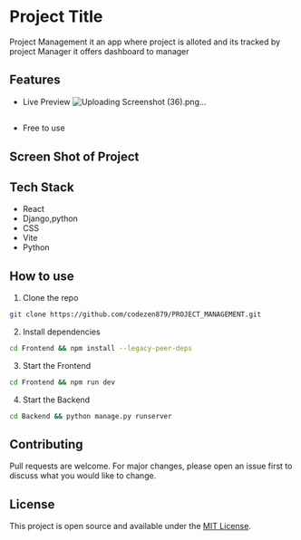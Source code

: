 
# Project Title
Project Management it an app where project is alloted and its tracked by project Manager it offers dashboard to manager

## Features
- Live Preview
![Uploading Screenshot (36).png…]()

##
- Free to use

## Screen Shot of Project
##
## Tech Stack
- React
- Django,python
- CSS
- Vite
- Python

## How to use
1. Clone the repo
``` bash
git clone https://github.com/codezen879/PROJECT_MANAGEMENT.git
```

2. Install dependencies
``` bash
cd Frontend && npm install --legacy-peer-deps
```

3. Start the Frontend 
``` bash
cd Frontend && npm run dev
```
4. Start the Backend
``` bash
cd Backend && python manage.py runserver
```

## Contributing
Pull requests are welcome. For major changes, please open an issue first to discuss what you would like to change.

        

## License
This project is open source and available under the [MIT License](LICENSE).
